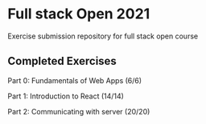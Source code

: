 # Full stack Open 2021
 Exercise submission repository for full stack open course
 <br>
 
 ## Completed Exercises
  Part 0: Fundamentals of Web Apps (6/6)
  
  Part 1: Introduction to React (14/14)

  Part 2: Communicating with server (20/20)
